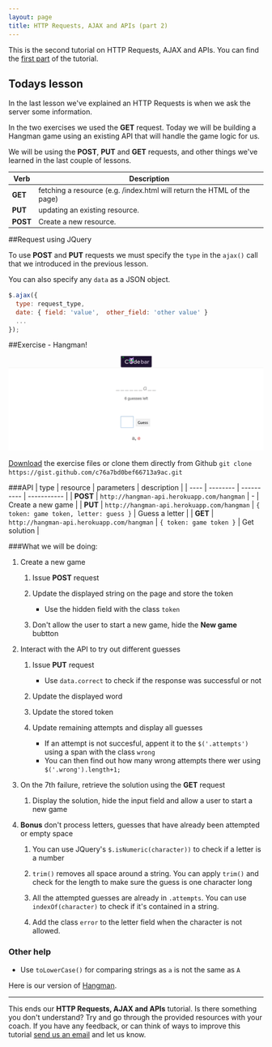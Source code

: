 ```yaml
---
layout: page
title: HTTP Requests, AJAX and APIs (part 2)
---
```


This is the second tutorial on HTTP Requests, AJAX and APIs. You can find the [first part](../lesson4/tutorial.html) of the tutorial.

## Todays lesson

In the last lesson we've explained an HTTP Requests is when we ask the server some information.

In the two exercises we used the **GET** request. Today we will be building a Hangman game using an existing API that will handle the game logic for us.

We will be using the **POST**, **PUT** and **GET** requests, and other things we've learned in the last couple of lessons.


| Verb | Description |
| ---- | ----------- |
| **GET**  | fetching a resource (e.g. /index.html  will return the HTML of the page) |
| **PUT**  |  updating an existing resource. |
| **POST** |  Create a new resource. |


##Request using JQuery

To use **POST** and **PUT** requests we must specify the `type` in the `ajax()` call that we introduced in the previous lesson.

You can also specify any `data` as a JSON object.

```js
$.ajax({
  type: request_type,
  date: { field: 'value',  other_field: 'other value' }
  ...
});
```

##Exercise - Hangman!

![](assets/images/hangman.png)

[Download](https://gist.github.com/despo/c76a7bd0bef66713a9ac/download) the exercise files or clone them directly from Github `git clone https://gist.github.com/c76a7bd0bef66713a9ac.git`

###API
| type | resource | parameters | description |
| ---- | -------- | ---------- | ----------- |
| **POST**  | `http://hangman-api.herokuapp.com/hangman` | - | Create a new game |
| **PUT**  | `http://hangman-api.herokuapp.com/hangman` | `{ token: game token, letter: guess }` | Guess a letter |
| **GET**  | `http://hangman-api.herokuapp.com/hangman` | `{ token: game token }` | Get solution |

###What we will be doing:

1. Create a new game

    1. Issue **POST** request

    2. Update the displayed string on the page and store the token
        - Use the hidden field with the class `token`

    3. Don't allow the user to start a new game, hide the **New game** bubtton

2. Interact with the API to try out different guesses

    1. Issue **PUT** request
        - Use `data.correct` to check if the response was successful or not

    2. Update the displayed word

    3. Update the stored token

    4. Update remaining attempts and display all guesses
        - If an attempt is not succesful, appent it to the `$('.attempts')` using a span with the class `wrong`
        - You can then find out how many wrong attempts there wer using `$('.wrong').length+1;`

3. On the 7th failure, retrieve the solution using the **GET** request

    1. Display the solution, hide the input field and allow a user to start a new game

4. **Bonus** don't process letters, guesses that have already been attempted or empty space 

    1. You can use JQuery's `$.isNumeric(character))` to check if a letter is a number

    2. `trim()` removes all space around a string. You can apply `trim()` and check for the length to make sure the guess is one character long

    3. All the attempted guesses are already in `.attempts`. You can use `indexOf(character)` to check if it's contained in a string.

    4. Add the class `error` to the letter field when the character is not allowed.

### Other help

- Use `toLowerCase()` for comparing strings as `a` is not the same as `A`

Here is our version of [Hangman](../../examples/hangman/index.html).

---
This ends our **HTTP Requests, AJAX and APIs** tutorial. Is there something you don't understand? Try and go through the provided resources with your coach. If you have any feedback, or can think of ways to improve this tutorial [send us an email](mailto:feedback@codebar.io) and let us know.
